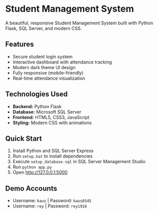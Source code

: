 # Student Management System

A beautiful, responsive Student Management System built with Python Flask, SQL Server, and modern CSS.

## Features
- Secure student login system
- Interactive dashboard with attendance tracking  
- Modern dark theme UI design
- Fully responsive (mobile-friendly)
- Real-time attendance visualization

## Technologies Used
- **Backend:** Python Flask
- **Database:** Microsoft SQL Server
- **Frontend:** HTML5, CSS3, JavaScript
- **Styling:** Modern CSS with animations

## Quick Start
1. Install Python and SQL Server Express
2. Run `setup.bat` to install dependencies
3. Execute `setup_database.sql` in SQL Server Management Studio
4. Run `python app.py`
5. Open http://127.0.0.1:5000

## Demo Accounts
- Username: `kaus` | Password: `kaus6545`
- Username: `rey` | Password: `rey1916`
